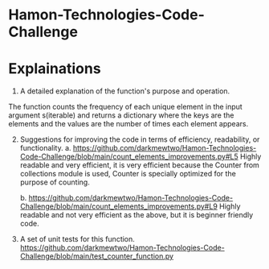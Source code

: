 # Hamon-Technologies-Code-Challenge

# Explainations

1. A detailed explanation of the function's purpose and operation.

The function counts the frequency of each unique element in the input argument s(iterable) and returns a dictionary where the keys are the elements and the values are the number of times each element appears.

2. Suggestions for improving the code in terms of efficiency, readability, or functionality.
    a. https://github.com/darkmewtwo/Hamon-Technologies-Code-Challenge/blob/main/count_elements_improvements.py#L5
        Highly readable and very efficient, it is very efficient because the Counter from collections module is used, Counter is specially optimized for the purpose of counting.

    b. https://github.com/darkmewtwo/Hamon-Technologies-Code-Challenge/blob/main/count_elements_improvements.py#L9
        Highly readable and not very efficient as the above, but it is beginner friendly code.

3.  A set of unit tests for this function.
https://github.com/darkmewtwo/Hamon-Technologies-Code-Challenge/blob/main/test_counter_function.py